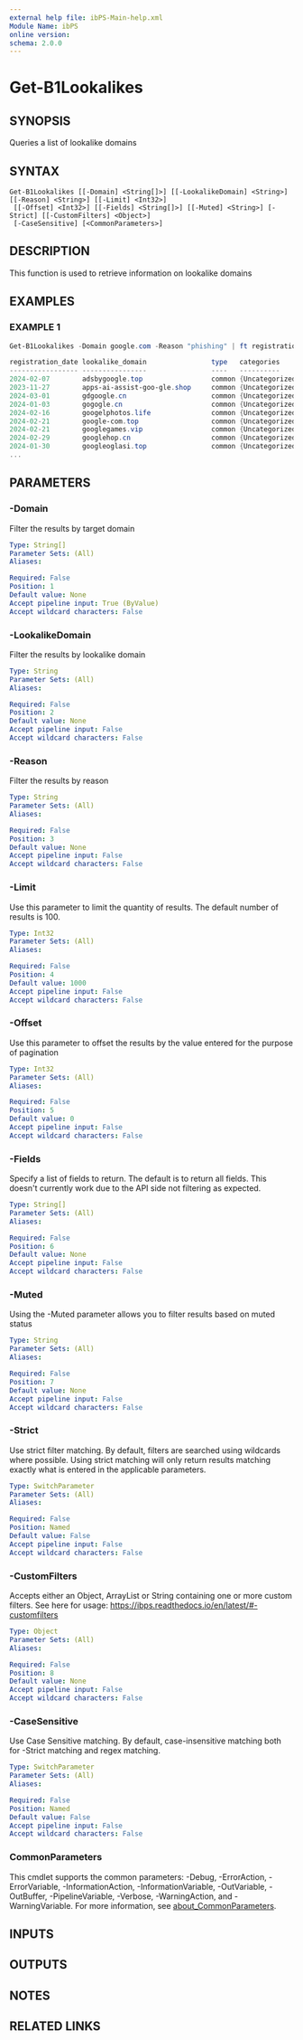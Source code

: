 ```yaml
---
external help file: ibPS-Main-help.xml
Module Name: ibPS
online version:
schema: 2.0.0
---
```


# Get-B1Lookalikes

## SYNOPSIS
Queries a list of lookalike domains

## SYNTAX

```
Get-B1Lookalikes [[-Domain] <String[]>] [[-LookalikeDomain] <String>] [[-Reason] <String>] [[-Limit] <Int32>]
 [[-Offset] <Int32>] [[-Fields] <String[]>] [[-Muted] <String>] [-Strict] [[-CustomFilters] <Object>]
 [-CaseSensitive] [<CommonParameters>]
```

## DESCRIPTION
This function is used to retrieve information on lookalike domains

## EXAMPLES

### EXAMPLE 1
```powershell
Get-B1Lookalikes -Domain google.com -Reason "phishing" | ft registration_date,lookalike_domain,type,categories,reason -AutoSize

registration_date lookalike_domain                type   categories       reason
----------------- ----------------                ----   ----------       ------
2024-02-07        adsbygoogle.top                 common {Uncategorized}  Domain is a lookalike to google.com and likely used for phishing. The creation or first seen date is 2024-02-07.
2023-11-27        apps-ai-assist-goo-gle.shop     common {Uncategorized}  Domain is a lookalike to google.com and likely used for phishing. The creation or first seen date is 2023-11-27.
2024-03-01        gdgoogle.cn                     common {Uncategorized}  Domain is a lookalike to google.com and likely used for phishing. The creation or first seen date is 2024-03-01.
2024-01-03        gogogle.cn                      common {Uncategorized}  Domain is a lookalike to google.com and likely used for phishing. The creation or first seen date is 2024-01-03.
2024-02-16        googelphotos.life               common {Uncategorized}  Domain is a lookalike to google.com and likely used for phishing. The creation or first seen date is 2024-02-16.
2024-02-21        google-com.top                  common {Uncategorized}  Domain is a lookalike to google.com and likely used for phishing. The creation or first seen date is 2024-02-21.
2024-02-21        googlegames.vip                 common {Uncategorized}  Domain is a lookalike to google.com and likely used for phishing. The creation or first seen date is 2024-02-21.
2024-02-29        googlehop.cn                    common {Uncategorized}  Domain is a lookalike to google.com and likely used for phishing. The creation or first seen date is 2024-02-29.
2024-01-30        googleoglasi.top                common {Uncategorized}  Domain is a lookalike to google.com and likely used for phishing. The creation or first seen date is 2024-01-30.
...
```

## PARAMETERS

### -Domain
Filter the results by target domain

```yaml
Type: String[]
Parameter Sets: (All)
Aliases:

Required: False
Position: 1
Default value: None
Accept pipeline input: True (ByValue)
Accept wildcard characters: False
```

### -LookalikeDomain
Filter the results by lookalike domain

```yaml
Type: String
Parameter Sets: (All)
Aliases:

Required: False
Position: 2
Default value: None
Accept pipeline input: False
Accept wildcard characters: False
```

### -Reason
Filter the results by reason

```yaml
Type: String
Parameter Sets: (All)
Aliases:

Required: False
Position: 3
Default value: None
Accept pipeline input: False
Accept wildcard characters: False
```

### -Limit
Use this parameter to limit the quantity of results.
The default number of results is 100.

```yaml
Type: Int32
Parameter Sets: (All)
Aliases:

Required: False
Position: 4
Default value: 1000
Accept pipeline input: False
Accept wildcard characters: False
```

### -Offset
Use this parameter to offset the results by the value entered for the purpose of pagination

```yaml
Type: Int32
Parameter Sets: (All)
Aliases:

Required: False
Position: 5
Default value: 0
Accept pipeline input: False
Accept wildcard characters: False
```

### -Fields
Specify a list of fields to return.
The default is to return all fields.
This doesn't currently work due to the API side not filtering as expected.

```yaml
Type: String[]
Parameter Sets: (All)
Aliases:

Required: False
Position: 6
Default value: None
Accept pipeline input: False
Accept wildcard characters: False
```

### -Muted
Using the -Muted parameter allows you to filter results based on muted status

```yaml
Type: String
Parameter Sets: (All)
Aliases:

Required: False
Position: 7
Default value: None
Accept pipeline input: False
Accept wildcard characters: False
```

### -Strict
Use strict filter matching.
By default, filters are searched using wildcards where possible.
Using strict matching will only return results matching exactly what is entered in the applicable parameters.

```yaml
Type: SwitchParameter
Parameter Sets: (All)
Aliases:

Required: False
Position: Named
Default value: False
Accept pipeline input: False
Accept wildcard characters: False
```

### -CustomFilters
Accepts either an Object, ArrayList or String containing one or more custom filters.
See here for usage: https://ibps.readthedocs.io/en/latest/#-customfilters

```yaml
Type: Object
Parameter Sets: (All)
Aliases:

Required: False
Position: 8
Default value: None
Accept pipeline input: False
Accept wildcard characters: False
```

### -CaseSensitive
Use Case Sensitive matching.
By default, case-insensitive matching both for -Strict matching and regex matching.

```yaml
Type: SwitchParameter
Parameter Sets: (All)
Aliases:

Required: False
Position: Named
Default value: False
Accept pipeline input: False
Accept wildcard characters: False
```

### CommonParameters
This cmdlet supports the common parameters: -Debug, -ErrorAction, -ErrorVariable, -InformationAction, -InformationVariable, -OutVariable, -OutBuffer, -PipelineVariable, -Verbose, -WarningAction, and -WarningVariable. For more information, see [about_CommonParameters](http://go.microsoft.com/fwlink/?LinkID=113216).

## INPUTS

## OUTPUTS

## NOTES

## RELATED LINKS
